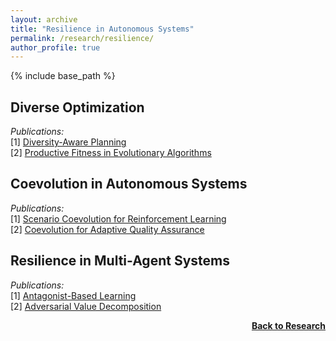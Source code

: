 ```yaml
---
layout: archive
title: "Resilience in Autonomous Systems"
permalink: /research/resilience/
author_profile: true
---
```


{% include base_path %}

## Diverse Optimization

*Publications:*  
[1] [Diversity-Aware Planning](https://thomyphan.github.io/files/2018-icac-preprint.pdf)  
[2] [Productive Fitness in Evolutionary Algorithms](https://link.springer.com/content/pdf/10.1007/s11047-021-09853-3.pdf)  

## Coevolution in Autonomous Systems

*Publications:*  
[1] [Scenario Coevolution for Reinforcement Learning](https://thomyphan.github.io/files/2019-gecco.pdf)  
[2] [Coevolution for Adaptive Quality Assurance](https://epub.ub.uni-muenchen.de/73060/1/Gabor2020_Article_TheScenarioCoevolutionParadigm.pdf)  

## Resilience in Multi-Agent Systems

*Publications:*  
[1] [Antagonist-Based Learning](https://ifaamas.org/Proceedings/aamas2020/pdfs/p1055.pdf)  
[2] [Adversarial Value Decomposition](https://ojs.aaai.org/index.php/AAAI/article/view/17348)  

<div style="float: right;">
    <a href="https://thomyphan.github.io/research/"><strong>Back to Research</strong></a>
</div>